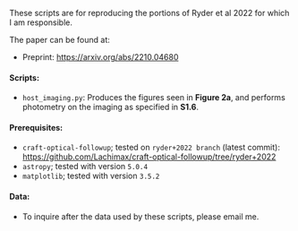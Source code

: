 These scripts are for reproducing the portions of 
Ryder et al 2022 for which I am responsible.

The paper can be found at:
- Preprint: https://arxiv.org/abs/2210.04680

#### Scripts: 

- `host_imaging.py`: Produces the figures seen in **Figure 2a**, and performs photometry on the imaging as specified in **S1.6**. 

#### Prerequisites:

- `craft-optical-followup`; tested on `ryder+2022 branch` (latest commit):
  https://github.com/Lachimax/craft-optical-followup/tree/ryder+2022
- `astropy`; tested with version `5.0.4`
- `matplotlib`; tested with version `3.5.2`


#### Data:

- To inquire after the data used by these scripts, please email me.